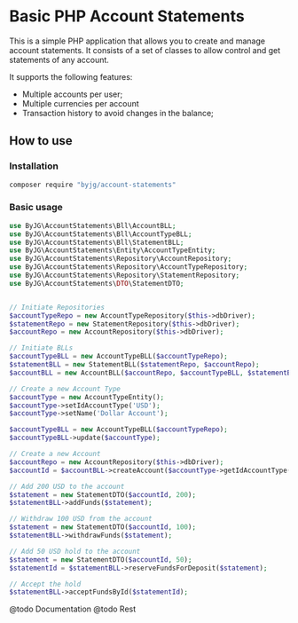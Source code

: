 # Basic PHP Account Statements

This is a simple PHP application that allows you to create and manage account statements. It consists of a set of classes to allow control and get statements of any account.

It supports the following features:

- Multiple accounts per user;
- Multiple currencies per account
- Transaction history to avoid changes in the balance;

## How to use

### Installation

```bash
composer require "byjg/account-statements"
```

### Basic usage

```php
use ByJG\AccountStatements\Bll\AccountBLL;
use ByJG\AccountStatements\Bll\AccountTypeBLL;
use ByJG\AccountStatements\Bll\StatementBLL;
use ByJG\AccountStatements\Entity\AccountTypeEntity;
use ByJG\AccountStatements\Repository\AccountRepository;
use ByJG\AccountStatements\Repository\AccountTypeRepository;
use ByJG\AccountStatements\Repository\StatementRepository;
use ByJG\AccountStatements\DTO\StatementDTO;


// Initiate Repositories
$accountTypeRepo = new AccountTypeRepository($this->dbDriver);
$statementRepo = new StatementRepository($this->dbDriver);
$accountRepo = new AccountRepository($this->dbDriver);

// Initiate BLLs
$accountTypeBLL = new AccountTypeBLL($accountTypeRepo);
$statementBLL = new StatementBLL($statementRepo, $accountRepo);
$accountBLL = new AccountBLL($accountRepo, $accountTypeBLL, $statementBLL);

// Create a new Account Type
$accountType = new AccountTypeEntity();
$accountType->setIdAccountType('USD');
$accountType->setName('Dollar Account');

$accountTypeBLL = new AccountTypeBLL($accountTypeRepo);
$accountTypeBLL->update($accountType);

// Create a new Account
$accountRepo = new AccountRepository($this->dbDriver);
$accountId = $accountBLL->createAccount($accountType->getIdAccountType(), '34', 0);

// Add 200 USD to the account
$statement = new StatementDTO($accountId, 200);
$statementBLL->addFunds($statement);

// Withdraw 100 USD from the account
$statement = new StatementDTO($accountId, 100);
$statementBLL->withdrawFunds($statement);

// Add 50 USD hold to the account
$statement = new StatementDTO($accountId, 50);
$statementId = $statementBLL->reserveFundsForDeposit($statement);

// Accept the hold
$statementBLL->acceptFundsById($statementId);
```

@todo Documentation
@todo Rest

